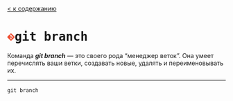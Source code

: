 [< к содержанию](readme.md)

# <img src="Git-Icon-1788C.png" width="17"><kbd>git branch</kbd>

Команда ***git branch*** — это своего рода “менеджер веток”. Она умеет перечислять ваши ветки, создавать новые, удалять и переименовывать их.

---

```bash=
git branch   
```